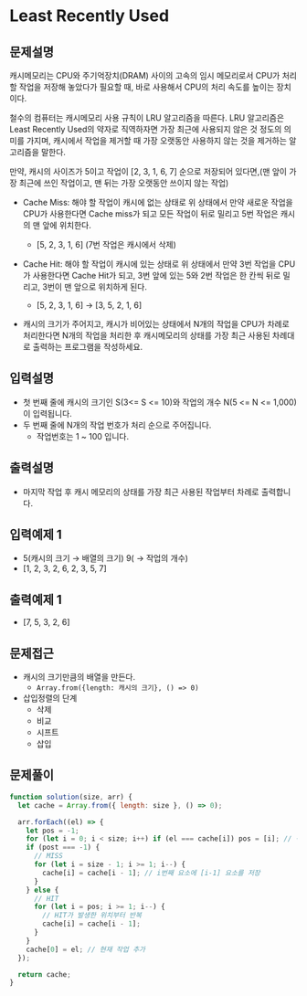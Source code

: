 # Least Recently Used

## 문제설명

캐시메모리는 CPU와 주기억장치(DRAM) 사이의 고속의 임시 메모리로서 CPU가 처리할 작업을 저장해 놓았다가 필요할 때, 바로 사용해서 CPU의 처리 속도를 높이는 장치이다.

철수의 컴퓨터는 캐시메모리 사용 규칙이 LRU 알고리즘을 따른다. LRU 알고리즘은 Least Recently Used의 약자로 직역하자면 가장 최근에 사용되지 않은 것 정도의 의미를 가지며, 캐시에서 작업을 제거할 때 가장 오랫동안 사용하지 않는 것을 제거하는 알고리즘을 말한다.

만약, 캐시의 사이즈가 5이고 작업이 [2, 3, 1, 6, 7] 순으로 저장되어 있다면,(맨 앞이 가장 최근에 쓰인 작업이고, 맨 뒤는 가장 오랫동안 쓰이지 않는 작업)

- Cache Miss: 해야 할 작업이 캐시에 없는 상태로 위 상태에서 만약 새로운 작업을 CPU가 사용한다면 Cache miss가 되고 모든 작업이 뒤로 밀리고 5번 작업은 캐시의 맨 앞에 위치한다.

  - [5, 2, 3, 1, 6] (7번 작업은 캐시에서 삭제)

- Cache Hit: 해야 할 작업이 캐시에 있는 상태로 위 상태에서 만약 3번 작업을 CPU가 사용한다면 Cache Hit가 되고, 3번 앞에 있는 5와 2번 작업은 한 칸씩 뒤로 밀리고, 3번이 맨 앞으로 위치하게 된다.
  - [5, 2, 3, 1, 6] → [3, 5, 2, 1, 6]
- 캐시의 크기가 주어지고, 캐시가 비어있는 상태에서 N개의 작업을 CPU가 차례로 처리한다면 N개의 작업을 처리한 후 캐시메모리의 상태를 가장 최근 사용된 차례대로 출력하는 프로그램을 작성하세요.

## 입력설명

- 첫 번째 줄에 캐시의 크기인 S(3<= S <= 10)와 작업의 개수 N(5 <= N <= 1,000)이 입력됩니다.
- 두 번째 줄에 N개의 작업 번호가 처리 순으로 주어집니다.
  - 작업번호는 1 ~ 100 입니다.

## 출력설명

- 마지막 작업 후 캐시 메모리의 상태를 가장 최근 사용된 작업부터 차례로 출력합니다.

## 입력예제 1

- 5(캐시의 크기 → 배열의 크기) 9( → 작업의 개수)
- [1, 2, 3, 2, 6, 2, 3, 5, 7]

## 출력예제 1

- [7, 5, 3, 2, 6]

## 문제접근

- 캐시의 크기만큼의 배열을 만든다.
  - `Array.from({length: 캐시의 크기}, () => 0)`
- 삽입정렬의 단계
  - 삭제
  - 비교
  - 시프트
  - 삽입

## 문제풀이

```js
function solution(size, arr) {
  let cache = Array.from({ length: size }, () => 0);

  arr.forEach((el) => {
    let pos = -1;
    for (let i = 0; i < size; i++) if (el === cache[i]) pos = [i]; // 작업 위치 저장 (HIT)
    if (post === -1) {
      // MISS
      for (let i = size - 1; i >= 1; i--) {
        cache[i] = cache[i - 1]; // i번째 요소에 [i-1] 요소를 저장
      }
    } else {
      // HIT
      for (let i = pos; i >= 1; i--) {
        // HIT가 발생한 위치부터 반복
        cache[i] = cache[i - 1];
      }
    }
    cache[0] = el; // 현재 작업 추가
  });

  return cache;
}
```
